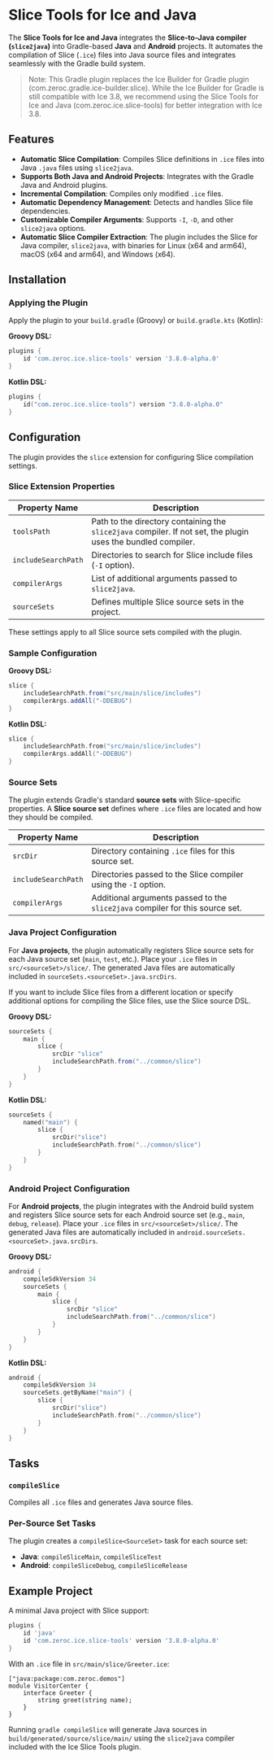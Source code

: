 # Slice Tools for Ice and Java

The **Slice Tools for Ice and Java** integrates the **Slice-to-Java compiler (`slice2java`)** into Gradle-based
**Java** and **Android** projects. It automates the compilation of Slice (`.ice`) files into Java source files and
integrates seamlessly with the Gradle build system.

> Note: This Gradle plugin replaces the Ice Builder for Gradle plugin (com.zeroc.gradle.ice-builder.slice). While the
> Ice Builder for Gradle is still compatible with Ice 3.8, we recommend using the Slice Tools for Ice and Java
> (com.zeroc.ice.slice-tools) for better integration with Ice 3.8.

## Features

- **Automatic Slice Compilation**: Compiles Slice definitions in `.ice` files into Java `.java` files using
`slice2java`.
- **Supports Both Java and Android Projects**: Integrates with the Gradle Java and Android plugins.
- **Incremental Compilation**: Compiles only modified `.ice` files.
- **Automatic Dependency Management**: Detects and handles Slice file dependencies.
- **Customizable Compiler Arguments**: Supports `-I`, `-D`, and other `slice2java` options.
- **Automatic Slice Compiler Extraction**: The plugin includes the Slice for Java compiler, `slice2java`, with binaries
for Linux (x64 and arm64), macOS (x64 and arm64), and Windows (x64).

## Installation

### Applying the Plugin

Apply the plugin to your `build.gradle` (Groovy) or `build.gradle.kts` (Kotlin):

**Groovy DSL:**

```groovy
plugins {
    id 'com.zeroc.ice.slice-tools' version '3.8.0-alpha.0'
}
```

**Kotlin DSL:**

```kotlin
plugins {
    id("com.zeroc.ice.slice-tools") version "3.8.0-alpha.0"
}
```

## Configuration

The plugin provides the `slice` extension for configuring Slice compilation settings.

### Slice Extension Properties

| Property Name       | Description                                                                                                   |
|---------------------|---------------------------------------------------------------------------------------------------------------|
| `toolsPath`         | Path to the directory containing the `slice2java` compiler. If not set, the plugin uses the bundled compiler. |
| `includeSearchPath` | Directories to search for Slice include files (`-I` option).                                                  |
| `compilerArgs`      | List of additional arguments passed to `slice2java`.                                                          |
| `sourceSets`        | Defines multiple Slice source sets in the project.                                                            |

These settings apply to all Slice source sets compiled with the plugin.

### Sample Configuration

**Groovy DSL:**

```groovy
slice {
    includeSearchPath.from("src/main/slice/includes")
    compilerArgs.addAll("-DDEBUG")
}
```

**Kotlin DSL:**

```kotlin
slice {
    includeSearchPath.from("src/main/slice/includes")
    compilerArgs.addAll("-DDEBUG")
}
```

### Source Sets

The plugin extends Gradle's standard **source sets** with Slice-specific properties. A **Slice source set** defines
where `.ice` files are located and how they should be compiled.

| Property Name       | Description                                                                   |
|---------------------|-------------------------------------------------------------------------------|
| `srcDir`            | Directory containing `.ice` files for this source set.                        |
| `includeSearchPath` | Directories passed to the Slice compiler using the `-I` option.               |
| `compilerArgs`      | Additional arguments passed to the `slice2java` compiler for this source set. |

### Java Project Configuration

For **Java projects**, the plugin automatically registers Slice source sets for each Java source set (`main`, `test`,
etc.). Place your `.ice` files in `src/<sourceSet>/slice/`. The generated Java files are automatically included in
`sourceSets.<sourceSet>.java.srcDirs`.

If you want to include Slice files from a different location or specify additional options for compiling the Slice
files, use the Slice source DSL.

**Groovy DSL:**

```groovy
sourceSets {
    main {
        slice {
            srcDir "slice"
            includeSearchPath.from("../common/slice")
        }
    }
}
```

**Kotlin DSL:**

```kotlin
sourceSets {
    named("main") {
        slice {
            srcDir("slice")
            includeSearchPath.from("../common/slice")
        }
    }
}
```

### Android Project Configuration

For **Android projects**, the plugin integrates with the Android build system and registers Slice source sets for each
Android source set (e.g., `main`, `debug`, `release`). Place your `.ice` files in `src/<sourceSet>/slice/`.
The generated Java files are automatically included in `android.sourceSets.<sourceSet>.java.srcDirs`.

**Groovy DSL:**

```groovy
android {
    compileSdkVersion 34
    sourceSets {
        main {
            slice {
                srcDir "slice"
                includeSearchPath.from("../common/slice")
            }
        }
    }
}
```

**Kotlin DSL:**

```kotlin
android {
    compileSdkVersion 34
    sourceSets.getByName("main") {
        slice {
            srcDir("slice")
            includeSearchPath.from("../common/slice")
        }
    }
}
```

## Tasks

### `compileSlice`

Compiles all `.ice` files and generates Java source files.

### Per-Source Set Tasks

The plugin creates a `compileSlice<SourceSet>` task for each source set:

- **Java**: `compileSliceMain`, `compileSliceTest`
- **Android**: `compileSliceDebug`, `compileSliceRelease`

## Example Project

A minimal Java project with Slice support:

```groovy
plugins {
    id 'java'
    id 'com.zeroc.ice.slice-tools' version '3.8.0-alpha.0'
}
```

With an `.ice` file in `src/main/slice/Greeter.ice`:

```slice
["java:package:com.zeroc.demos"]
module VisitorCenter {
    interface Greeter {
        string greet(string name);
    }
}
```

Running `gradle compileSlice` will generate Java sources in `build/generated/source/slice/main/` using the `slice2java`
compiler included with the Ice Slice Tools plugin.
